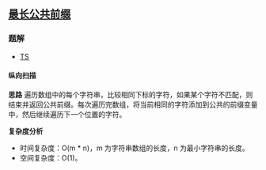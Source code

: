 ## [最长公共前缀](https://leetcode-cn.com/problems/longest-common-prefix/)
### 题解
+ [TS](../../ts/128/14.ts)

#### 纵向扫描
**思路**
遍历数组中的每个字符串，比较相同下标的字符，如果某个字符不匹配，则结束并返回公共前缀。每次遍历完数组，将当前相同的字符添加到公共的前缀变量中，然后继续遍历下一个位置的字符。

**复杂度分析**
+ 时间复杂度：O(m * n)，m 为字符串数组的长度，n 为最小字符串的长度。
+ 空间复杂度：O(1)。
